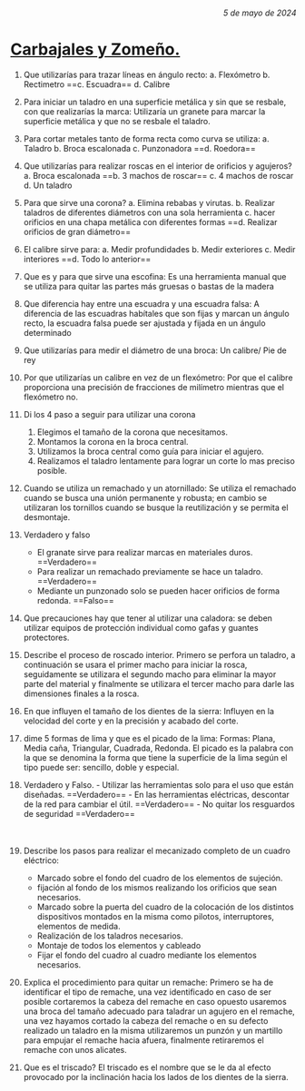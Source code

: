 <h6 style="text-align: right;">5 de mayo de 2024</h6>
<h1 style="text-align: left"><u>Carbajales y Zomeño.</u></h1>

1. Que utilizarías para trazar líneas en ángulo recto:
   a. Flexómetro
   b. Rectimetro
   ==c. Escuadra==
   d. Calibre
2. Para iniciar un taladro en una superficie metálica y sin que se resbale, con que realizarías la marca:
   Utilizaría un granete para marcar la superficie metálica y que no se resbale el taladro.
3. Para cortar metales tanto de forma recta como curva se utiliza:
   a. Taladro
   b. Broca escalonada
   c. Punzonadora
   ==d. Roedora==
4. Que utilizarías para realizar roscas en el interior de orificios y agujeros?
   a. Broca escalonada
   ==b. 3 machos de roscar==
   c. 4 machos de roscar
   d. Un taladro
5. Para que sirve una corona?
   a. Elimina rebabas y virutas.
   b. Realizar taladros de diferentes diámetros con una sola herramienta
   c. hacer orificios en una chapa metálica con diferentes formas
   ==d. Realizar orificios de gran diámetro==
6. El calibre sirve para:
   a. Medir profundidades
   b. Medir exteriores
   c. Medir interiores
   ==d. Todo lo anterior==
7. Que es y para que sirve una escofina:
   Es una herramienta manual que se utiliza para quitar las partes más gruesas o bastas de la madera
8. Que diferencia hay entre una escuadra y una escuadra falsa:
   A diferencia de las escuadras habítales que son fijas y marcan un ángulo recto, la escuadra falsa puede ser ajustada y fijada en un ángulo determinado
9. Que utilizarías para medir el diámetro de una broca:
   Un calibre/ Pie de rey
10. Por que utilizarías un calibre en vez de un flexómetro:
    Por que el calibre proporciona una precisión de fracciones de milímetro mientras que el flexómetro no.
11. Di los 4 paso a seguir para utilizar una corona
    1. Elegimos el tamaño de la corona que necesitamos.
    2. Montamos la corona en la broca central.
    3. Utilizamos la broca central como guía para iniciar el agujero.
    4. Realizamos el taladro lentamente para lograr un corte lo mas preciso posible.
12. Cuando se utiliza un remachado y un atornillado:
    Se utiliza el remachado cuando se busca una unión permanente y robusta; en cambio se utilizaran los tornillos cuando se busque la reutilización y se permita el desmontaje.
13. Verdadero y falso
    - El granate sirve para realizar marcas en materiales duros. ==Verdadero==
    - Para realizar un remachado previamente se hace un taladro. ==Verdadero==
    - Mediante un punzonado solo se pueden hacer orificios de forma redonda. ==Falso==
14. Que precauciones hay que tener al utilizar una caladora:
    se deben utilizar equipos de protección individual como gafas y guantes protectores.
15. Describe el proceso de roscado interior.
    Primero se perfora un taladro, a continuación se usara el primer macho para iniciar la rosca, seguidamente se utilizara el segundo macho para eliminar la mayor parte del material y finalmente se utilizara el tercer macho para darle las dimensiones finales a la rosca.
16. En que influyen el tamaño de los dientes de la sierra:
    Influyen en la velocidad del corte y en la precisión y acabado del corte.
17. dime 5 formas de lima y que es el picado de la lima:
    Formas: Plana, Media caña, Triangular, Cuadrada, Redonda. El picado es la palabra con la que se denomina la forma que tiene la superficie de la lima según el tipo puede ser: sencillo, doble y especial.
18. Verdadero y Falso. - Utilizar las herramientas solo para el uso que están diseñadas. ==Verdadero== - En las herramientas eléctricas, descontar de la red para cambiar el útil. ==Verdadero== - No quitar los resguardos de seguridad ==Verdadero==
    <br>
    <br>
    <br>
19. Describe los pasos para realizar el mecanizado completo de un cuadro eléctrico:

    - Marcado sobre el fondo del cuadro de los elementos de sujeción.
    - fijación al fondo de los mismos realizando los orificios que sean necesarios.
    - Marcado sobre la puerta del cuadro de la colocación de los distintos dispositivos montados en la misma como pilotos, interruptores, elementos de medida.
    - Realización de los taladros necesarios.
    - Montaje de todos los elementos y cableado
    - Fijar el fondo del cuadro al cuadro mediante los elementos necesarios.

20. Explica el procedimiento para quitar un remache:
    Primero se ha de identificar el tipo de remache, una vez identificado en caso de ser posible cortaremos la cabeza del remache en caso opuesto usaremos una broca del tamaño adecuado para taladrar un agujero en el remache, una vez hayamos cortado la cabeza del remache o en su defecto realizado un taladro en la misma utilizaremos un punzón y un martillo para empujar el remache hacia afuera, finalmente retiraremos el remache con unos alicates.
21. Que es el triscado?
    El triscado es el nombre que se le da al efecto provocado por la inclinación hacia los lados de los dientes de la sierra.


